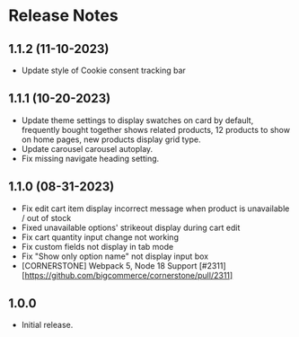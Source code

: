 # Release Notes

## 1.1.2 (11-10-2023)
- Update style of Cookie consent tracking bar

## 1.1.1 (10-20-2023)
- Update theme settings to display swatches on card by default, frequently bought together shows related products, 12 products to show on home pages, new products display grid type.
- Update carousel carousel autoplay.
- Fix missing navigate heading setting.

## 1.1.0 (08-31-2023)
- Fix edit cart item display incorrect message when product is unavailable / out of stock
- Fixed unavailable options' strikeout display during cart edit
- Fix cart quantity input change not working
- Fix custom fields not display in tab mode
- Fix "Show only option name" not display input box
- [CORNERSTONE] Webpack 5, Node 18 Support [#2311][https://github.com/bigcommerce/cornerstone/pull/2311]

## 1.0.0
- Initial release.

